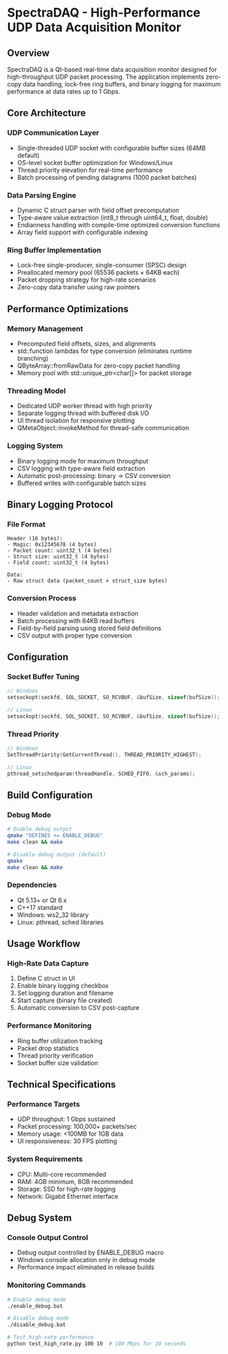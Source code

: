 # SpectraDAQ - High-Performance UDP Data Acquisition Monitor

## Overview
SpectraDAQ is a Qt-based real-time data acquisition monitor designed for high-throughput UDP packet processing. The application implements zero-copy data handling, lock-free ring buffers, and binary logging for maximum performance at data rates up to 1 Gbps.

## Core Architecture

### UDP Communication Layer
- Single-threaded UDP socket with configurable buffer sizes (64MB default)
- OS-level socket buffer optimization for Windows/Linux
- Thread priority elevation for real-time performance
- Batch processing of pending datagrams (1000 packet batches)

### Data Parsing Engine
- Dynamic C struct parser with field offset precomputation
- Type-aware value extraction (int8_t through uint64_t, float, double)
- Endianness handling with compile-time optimized conversion functions
- Array field support with configurable indexing

### Ring Buffer Implementation
- Lock-free single-producer, single-consumer (SPSC) design
- Preallocated memory pool (65536 packets × 64KB each)
- Packet dropping strategy for high-rate scenarios
- Zero-copy data transfer using raw pointers

## Performance Optimizations

### Memory Management
- Precomputed field offsets, sizes, and alignments
- std::function lambdas for type conversion (eliminates runtime branching)
- QByteArray::fromRawData for zero-copy packet handling
- Memory pool with std::unique_ptr<char[]> for packet storage

### Threading Model
- Dedicated UDP worker thread with high priority
- Separate logging thread with buffered disk I/O
- UI thread isolation for responsive plotting
- QMetaObject::invokeMethod for thread-safe communication

### Logging System
- Binary logging mode for maximum throughput
- CSV logging with type-aware field extraction
- Automatic post-processing: binary → CSV conversion
- Buffered writes with configurable batch sizes

## Binary Logging Protocol

### File Format
```
Header (16 bytes):
- Magic: 0x12345678 (4 bytes)
- Packet count: uint32_t (4 bytes)
- Struct size: uint32_t (4 bytes)
- Field count: uint32_t (4 bytes)

Data:
- Raw struct data (packet_count × struct_size bytes)
```

### Conversion Process
- Header validation and metadata extraction
- Batch processing with 64KB read buffers
- Field-by-field parsing using stored field definitions
- CSV output with proper type conversion

## Configuration

### Socket Buffer Tuning
```cpp
// Windows
setsockopt(sockfd, SOL_SOCKET, SO_RCVBUF, &bufSize, sizeof(bufSize));

// Linux
setsockopt(sockfd, SOL_SOCKET, SO_RCVBUF, &bufSize, sizeof(bufSize));
```

### Thread Priority
```cpp
// Windows
SetThreadPriority(GetCurrentThread(), THREAD_PRIORITY_HIGHEST);

// Linux
pthread_setschedparam(threadHandle, SCHED_FIFO, &sch_params);
```

## Build Configuration

### Debug Mode
```bash
# Enable debug output
qmake "DEFINES += ENABLE_DEBUG"
make clean && make

# Disable debug output (default)
qmake
make clean && make
```

### Dependencies
- Qt 5.13+ or Qt 6.x
- C++17 standard
- Windows: ws2_32 library
- Linux: pthread, sched libraries

## Usage Workflow

### High-Rate Data Capture
1. Define C struct in UI
2. Enable binary logging checkbox
3. Set logging duration and filename
4. Start capture (binary file created)
5. Automatic conversion to CSV post-capture

### Performance Monitoring
- Ring buffer utilization tracking
- Packet drop statistics
- Thread priority verification
- Socket buffer size validation

## Technical Specifications

### Performance Targets
- UDP throughput: 1 Gbps sustained
- Packet processing: 100,000+ packets/sec
- Memory usage: <100MB for 1GB data
- UI responsiveness: 30 FPS plotting

### System Requirements
- CPU: Multi-core recommended
- RAM: 4GB minimum, 8GB recommended
- Storage: SSD for high-rate logging
- Network: Gigabit Ethernet interface

## Debug System

### Console Output Control
- Debug output controlled by ENABLE_DEBUG macro
- Windows console allocation only in debug mode
- Performance impact eliminated in release builds

### Monitoring Commands
```bash
# Enable debug mode
./enable_debug.bat

# Disable debug mode  
./disable_debug.bat

# Test high-rate performance
python test_high_rate.py 100 10  # 100 Mbps for 10 seconds
```

